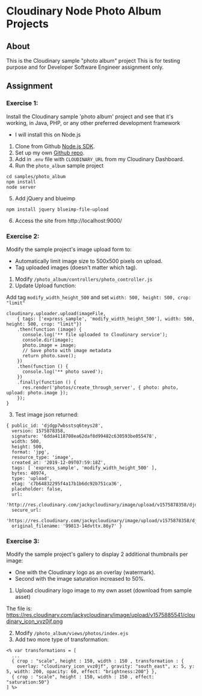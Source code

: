 # Cloudinary Node Photo Album Projects #

## About ##

This is the Cloudinary sample "photo album" project
This is for testing purpose and for Developer Software Engineer assignment only.


## Assignment ##

### Exercise 1: ###

Install the Cloudinary sample 'photo album' project and see that it's working, in Java, PHP, or any other preferred development framework

- I will install this on Node.js

1. Clone from Github [Node.js SDK](https://github.com/cloudinary/cloudinary_npm).
2. Set up my own [Github repo](https://github.com/JackyLN/my_cloudinary_node).
3. Add in `.env` file with `CLOUDINARY_URL` from my Cloudinary Dashboard.
4. Run the `photo_album` sample project

```
cd samples/photo_album
npm install
node server
```

5. Add jQuery and blueimp

```
npm install jquery blueimp-file-upload
``` 

6. Access the site from http://localhost:9000/

### Exercise 2: ###

Modify the sample project's image upload form to: 
- Automatically limit image size to 500x500 pixels on upload. 
- Tag uploaded images (doesn't matter which tag).

1. Modify `/photo_album/controllers/photo_controller.js`
2. Update Upload function:

Add tag `modify_width_height_500` and set `width: 500, height: 500, crop: "limit"`

```
cloudinary.uploader.upload(imageFile,
    { tags: ['express_sample', 'modify_width_height_500'], width: 500, height: 500, crop: "limit"})
    .then(function (image) {
      console.log('** file uploaded to Cloudinary service');
      console.dir(image);
      photo.image = image;
      // Save photo with image metadata
      return photo.save();
    })
    .then(function () {
      console.log('** photo saved');
    })
    .finally(function () {
      res.render('photos/create_through_server', { photo: photo, upload: photo.image });
    });
}
```

3. Test image json returned:

```
{ public_id: 'djdgp7wbsstsq6teys28',
  version: 1575878358,
  signature: '6dda4118708ea62daf8d99482c630593be055478',
  width: 500,
  height: 500,
  format: 'jpg',
  resource_type: 'image',
  created_at: '2019-12-09T07:59:18Z',
  tags: [ 'express_sample', 'modify_width_height_500' ],
  bytes: 40974,
  type: 'upload',
  etag: 'c7b64832295f4a17b1b6dc92b751ca36',
  placeholder: false,
  url:
   'http://res.cloudinary.com/jackycloudinary/image/upload/v1575878358/djdgp7wbsstsq6teys28.jpg',
  secure_url:
   'https://res.cloudinary.com/jackycloudinary/image/upload/v1575878358/djdgp7wbsstsq6teys28.jpg',
  original_filename: '99813-14dvttx.86y7' }
  ```

### Exercise 3: ###

Modify the sample project's gallery to display 2 additional thumbnails per image: 
- One with the Cloudinary logo as an overlay (watermark). 
- Second with the image saturation increased to 50%.

1. Upload cloudinary logo image to my own asset (download from sample asset)

  The file is: https://res.cloudinary.com/jackycloudinary/image/upload/v1575885541/cloudinary_icon_vvz0jf.png

2. Modify `/photo_album/views/photos/index.ejs` 
3. Add two more type of transformation:

```
<% var transformations = [
  ...
  { crop : "scale", height : 150, width : 150 , transformation : {
    overlay: "cloudinary_icon_vvz0jf", gravity: "south_east", x: 5, y: 5, width: 200, opacity: 60, effect: "brightness:200"} },
  { crop : "scale", height : 150, width : 150 , effect: "saturation:50"}
] %>  
```